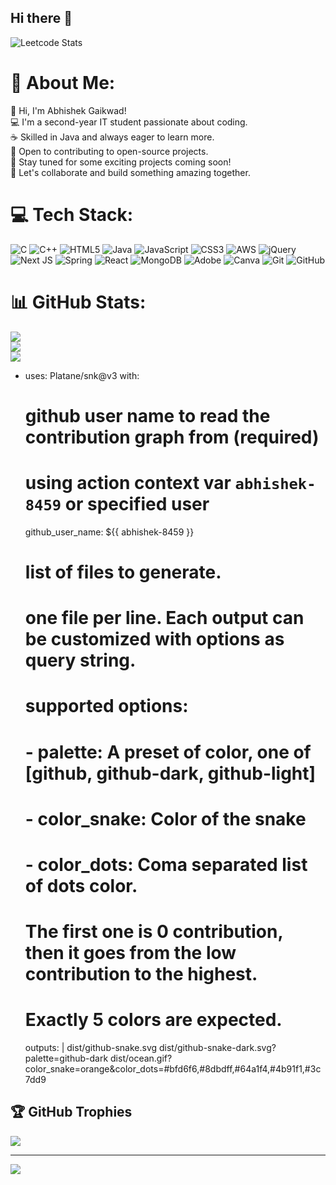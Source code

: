 ## Hi there 👋


![Leetcode Stats](https://leetcard.jacoblin.cool/abhishekgaikwadlahavit?ext=heatmap)

# 💫 About Me:
👋 Hi, I'm Abhishek Gaikwad!<br>💻 I'm a second-year IT student passionate about coding.<br>☕ Skilled in Java and always eager to learn more.<br>🚀 Open to contributing to open-source projects.<br>🌟 Stay tuned for some exciting projects coming soon!<br>🎯 Let's collaborate and build something amazing together.<br>


# 💻 Tech Stack:
![C](https://img.shields.io/badge/c-%2300599C.svg?style=flat&logo=c&logoColor=white) ![C++](https://img.shields.io/badge/c++-%2300599C.svg?style=flat&logo=c%2B%2B&logoColor=white) ![HTML5](https://img.shields.io/badge/html5-%23E34F26.svg?style=flat&logo=html5&logoColor=white) ![Java](https://img.shields.io/badge/java-%23ED8B00.svg?style=flat&logo=openjdk&logoColor=white) ![JavaScript](https://img.shields.io/badge/php-%23777BB4.svg?style=flat&logo=php&logoColor=white) ![CSS3](https://img.shields.io/badge/css3-%231572B6.svg?style=flat&logo=css3&logoColor=white) ![AWS](https://img.shields.io/badge/AWS-%23FF9900.svg?style=flat&logo=amazon-aws&logoColor=white) ![jQuery](https://img.shields.io/badge/jquery-%230769AD.svg?style=flat&logo=jquery&logoColor=white) ![Next JS](https://img.shields.io/badge/Next-black?style=flat&logo=next.js&logoColor=white) ![Spring](https://img.shields.io/badge/spring-%236DB33F.svg?style=flat&logo=spring&logoColor=white) ![React](https://img.shields.io/badge/react-%2320232a.svg?style=flat&logo=mysql&logoColor=white) ![MongoDB](https://img.shields.io/badge/MongoDB-%234ea94b.svg?style=flat&logo=mongodb&logoColor=white) ![Adobe](https://img.shields.io/badge/adobe-%23FF0000.svg?style=flat&logo=adobe&logoColor=white) ![Canva](https://img.shields.io/badge/Canva-%2300C4CC.svg?style=flat&logo=Canva&logoColor=white) ![Git](https://img.shields.io/badge/git-%23F05033.svg?style=flat&logo=git&logoColor=white) ![GitHub](https://img.shields.io/badge/github-%23121011.svg?style=flat&logo=github&logoColor=white)
# 📊 GitHub Stats:
![](https://github-readme-stats.vercel.app/api?username=Abhishek-8459&theme=dark&hide_border=false&include_all_commits=true&count_private=false)<br/>
![](https://github-readme-streak-stats.herokuapp.com/?user=Abhishek-8459&theme=dark&hide_border=false)<br/>
![](https://github-readme-stats.vercel.app/api/top-langs/?username=Abhishek-8459&theme=dark&hide_border=false&include_all_commits=true&count_private=false&layout=compact)
- uses: Platane/snk@v3
  with:
    # github user name to read the contribution graph from (**required**)
    # using action context var `abhishek-8459` or specified user
    github_user_name: ${{ abhishek-8459 }}

    # list of files to generate.
    # one file per line. Each output can be customized with options as query string.
    #
    #  supported options:
    #  - palette:     A preset of color, one of [github, github-dark, github-light]
    #  - color_snake: Color of the snake
    #  - color_dots:  Coma separated list of dots color.
    #                 The first one is 0 contribution, then it goes from the low contribution to the highest.
    #                 Exactly 5 colors are expected.
    outputs: |
      dist/github-snake.svg
      dist/github-snake-dark.svg?palette=github-dark
      dist/ocean.gif?color_snake=orange&color_dots=#bfd6f6,#8dbdff,#64a1f4,#4b91f1,#3c7dd9

## 🏆 GitHub Trophies
![](https://github-profile-trophy.vercel.app/?username=Abhishek-8459&theme=radical&no-frame=false&no-bg=true&margin-w=4)



---
[![](https://visitcount.itsvg.in/api?id=Abhishek-8459&icon=0&color=0)](https://visitcount.itsvg.in)
